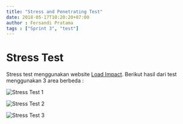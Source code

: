 ```yaml
---
title: "Stress and Penetrating Test"
date: 2018-05-17T10:20:20+07:00
author : Fersandi Pratama
tags : ["Sprint 3", "test"]
---
```

# Stress Test

Stress test menggunakan website [Load Impact](loadimpact.com). Berikut hasil dari test menggunakan 3 area berbeda :

![Stress Test 1](img/stress-1.png)

![Stress Test 2](img/stress-2.png)

![Stress Test 3](img/stress-3.png)
